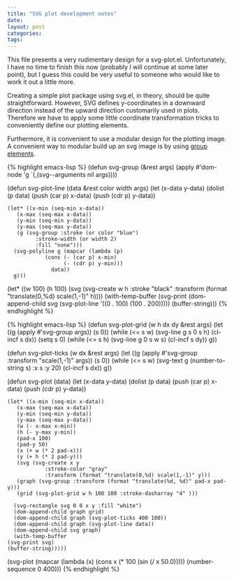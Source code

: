 ```yaml
---
title: "SVG plot development notes"
date: 
layout: post
categories: 
tags: 
---
```


This file presents a very rudimentary design for a svg-plot.el.
Unfortunately, I have no time to finish this now (probably I will
continue at some later point), but I guess this could be very useful
to someone who would like to work it out a little more.

Creating a simple plot package using svg.el, in theory, should be
quite straightforward. However, SVG defines y-coordinates in a
downward direction instead of the upward direction customarily used in
plots. Therefore we have to apply some little coordinate
transformation tricks to conveniently define our plotting elements.

Furthermore, it is convenient to use a modular design for the plotting
image. A convenient way to modular build up an svg image is by using
[group elements](https://developer.mozilla.org/en-US/docs/Web/SVG/Element/g).

{% highlight emacs-lisp %}
(defun svg-group (&rest args)
  (apply #'dom-node
         'g
         `(,(svg--arguments nil args))))

(defun svg-plot-line (data &rest color width args)
  (let (x-data y-data)
    (dolist (p data)
      (push (car p) x-data)
      (push (cdr p) y-data))

    (let* ((x-min (seq-min x-data))
	   (x-max (seq-max x-data))
	   (y-min (seq-min y-data))
	   (y-max (seq-max y-data))
	   (g (svg-group :stroke (or color "blue")
			 :stroke-width (or width 2)
			 :fill "none")))
      (svg-polyline g (mapcar (lambda (p)
				(cons (- (car p) x-min)
				      (- (cdr p) y-min)))
			      data))
      g)))

(let* ((w 100)
       (h 100)
       (svg (svg-create w h
			:stroke "black"
			:transform (format "translate(0,%d) scale(1,-1)" h))))
  (with-temp-buffer
    (svg-print (dom-append-child svg (svg-plot-line '((0 . 100) (100 . 200)))))
    (buffer-string)))
{% endhighlight %}

{% highlight emacs-lisp %}
(defun svg-plot-grid (w h dx dy &rest args)
  (let ((g (apply #'svg-group args))
	(s 0))
    (while (<= s w)
      (svg-line g s 0 s h)
      (cl-incf s dx))
    (setq s 0)
    (while (<= s h)
      (svg-line g 0 s w s)
      (cl-incf s dy))
    g))

(defun svg-plot-ticks (w dx &rest args)
  (let ((g (apply #'svg-group :transform "scale(1,-1)" args))
    	(s 0))
    (while (<= s w)
      (svg-text g (number-to-string s) :x s :y 20)
      (cl-incf s dx))
    g))

(defun svg-plot (data)
  (let (x-data y-data)
    (dolist (p data)
      (push (car p) x-data)
      (push (cdr p) y-data))

    (let* ((x-min (seq-min x-data))
	   (x-max (seq-max x-data))
	   (y-min (seq-min y-data))
	   (y-max (seq-max y-data))
	   (w (- x-max x-min))
	   (h (- y-max y-min))
	   (pad-x 100)
	   (pad-y 50)
	   (x (+ w (* 2 pad-x)))
	   (y (+ h (* 2 pad-y)))
	   (svg (svg-create x y
			    :stroke-color "gray"
			    :transform (format "translate(0,%d) scale(1,-1)" y)))
	   (graph (svg-group :transform (format "translate(%d, %d)" pad-x pad-y)))
	   (grid (svg-plot-grid w h 100 100 :stroke-dasharray "4" )))
      
      (svg-rectangle svg 0 0 x y :fill "white")
      (dom-append-child graph grid)
      (dom-append-child graph (svg-plot-ticks 400 100))
      (dom-append-child graph (svg-plot-line data))
      (dom-append-child svg graph)
      (with-temp-buffer
	(svg-print svg)
	(buffer-string)))))

(svg-plot (mapcar (lambda (x) (cons x (* 100 (sin (/ x 50.0))))) (number-sequence 0 400)))
{% endhighlight %}
